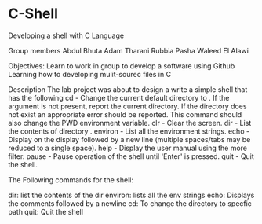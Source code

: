 # C-Shell
Developing a shell with C Language

Group members
Abdul Bhuta 
Adam Tharani
Rubbia Pasha 
Waleed El Alawi 



Objectives:
Learn to work in group to develop a software using Github
Learning how to developing mulit-sourec files in C

Description
The lab project was about to design a write a simple shell that has the following
cd <directory> - Change the current default directory to 
<directory>. If the <directory> argument is not present, report 
the current directory. If the directory does not exist an appropriate 
error should be reported. This command should also change the PWD 
environment variable. 
  clr - Clear the screen. 
  dir <directory> - List the contents of directory <directory>. 
  environ - List all the environment strings. 
   echo <comment> - Display  <comment> on the display followed by a 
new line (multiple spaces/tabs may be reduced to a single space). 
   help - Display the user manual using the more filter. 
   pause - Pause operation of the shell until 'Enter' is pressed. 
   quit - Quit the shell. 

  
  
 The Following commands for the shell:
  
  dir: list the contents of the dir 
  environ: lists all the env strings 
  echo: Displays the comments followed by a newline
  cd: To change the directory to specfic path 
  quit: Quit the shell 
